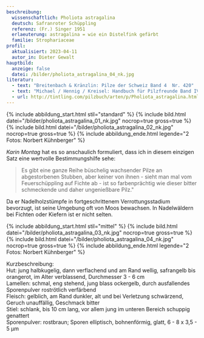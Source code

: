```yaml
---
beschreibung:
  wissenschaftlich: Pholiota astragalina
  deutsch: Safranroter Schüppling
  referenz: (Fr.) Singer 1951
  erlaeuterung: astragalina = wie ein Distelfink gefärbt
  familie: Strophariaceae
profil:
  aktualisiert: 2023-04-11
  autor_in: Dieter Gewalt
hauptbild:
  anzeige: false
  datei: /bilder/pholiota_astragalina_04_nk.jpg
literatur:
  - text: "Breitenbach & Kränzlin: Pilze der Schweiz Band 4  Nr. 420"
  - text: "Michael / Hennig / Kreisel: Handbuch für Pilzfreunde Band IV Nr. 240"
  - url: http://tintling.com/pilzbuch/arten/p/Pholiota_astragalina.html
---
```

{% include abbildung_start.html stil="standard" %}
{% include bild.html datei="/bilder/pholiota_astragalina_01_nk.jpg" nocrop=true gross=true %}
{% include bild.html datei="/bilder/pholiota_astragalina_02_nk.jpg" nocrop=true gross=true %}
{% include abbildung_ende.html legende="2 Fotos: Norbert Kühnberger" %}

*Karin Montag* hat es so anschaulich formuliert, dass ich in diesem einzigen Satz eine wertvolle Bestimmungshilfe sehe: 

> Es gibt eine ganze Reihe büschelig wachsender Pilze an abgestorbenen Stubben, aber keiner von ihnen - sieht man mal vom  Feuerschüppling auf Fichte ab - ist so farbenprächtig wie dieser bitter schmeckende und daher ungenießbare Pilz."

Da er Nadelholzstümpfe in fortgeschrittenem Verrottungsstadium bevorzugt, ist seine Umgebung oft von Moos bewachsen. In Nadelwäldern bei Fichten oder Kiefern ist er nicht selten.

{% include abbildung_start.html stil="mittel" %}
{% include bild.html datei="/bilder/pholiota_astragalina_03_nk.jpg" nocrop=true gross=true %}
{% include bild.html datei="/bilder/pholiota_astragalina_04_nk.jpg" nocrop=true gross=true %}
{% include abbildung_ende.html legende="2 Fotos: Norbert Kühnberger" %}

Kurzbeschreibung:\
Hut: jung halbkugelig, dann verflachend und am Rand wellig, safrangelb bis orangerot, im Alter verblassend, Durchmesser 3 - 6 cm\
Lamellen: schmal, eng stehend, jung blass ockergelb, durch ausfallendes Sporenpulver roströtlich verfärbend\
Fleisch: gelblich, am Rand dunkler, alt und bei Verletzung schwärzend, Geruch unauffällig, Geschmack bitter\
Stiel: schlank, bis 10 cm lang, vor allem jung im unteren Bereich schuppig genattert\
Sporenpulver: rostbraun; Sporen elliptisch, bohnenförmig, glatt, 6 - 8 x 3,5 - 5 µm